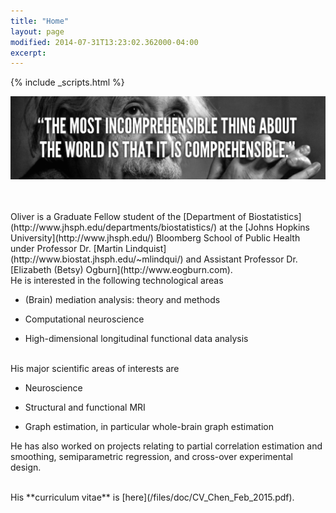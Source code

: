```yaml
---
title: "Home"
layout: page
modified: 2014-07-31T13:23:02.362000-04:00
excerpt: 
---
```

{% include _scripts.html %}

![x](/images/Einstein.jpg)

<br />
<br />
Oliver is a Graduate Fellow student of the [Department of Biostatistics](http://www.jhsph.edu/departments/biostatistics/) at the [Johns Hopkins University](http://www.jhsph.edu/) Bloomberg School of Public Health under Professor Dr. [Martin Lindquist](http://www.biostat.jhsph.edu/~mlindqui/) and Assistant Professor Dr. [Elizabeth (Betsy) Ogburn](http://www.eogburn.com).

<br />
He is interested in the following technological areas

- (Brain) mediation analysis: theory and methods

- Computational neuroscience

- High-dimensional longitudinal functional data analysis


<br />
His major scientific areas of interests are

- Neuroscience

- Structural and functional MRI

- Graph estimation, in particular whole-brain graph estimation

He has also worked on projects relating to partial correlation estimation and smoothing, semiparametric regression, and cross-over experimental design.


<br />
His **curriculum vitae** is [here](/files/doc/CV_Chen_Feb_2015.pdf).